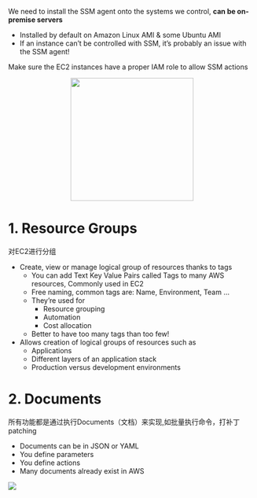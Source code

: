 

We need to install the SSM agent onto the systems we control, **can be on-premise servers**
  - Installed by default on Amazon Linux AMI & some Ubuntu AMI
  - If an instance can’t be controlled with SSM, it’s probably an issue with the SSM agent!
  
Make sure the EC2 instances have a proper IAM role to allow SSM actions

<p align="center">
    <img src="https://i.loli.net/2019/08/19/vrUC1haXf2ZN6dJ.png"  width="250" height="250">
</p>

# 1. Resource Groups
对EC2进行分组
- Create, view or manage logical group of resources thanks to tags
  - You can add Text Key Value Pairs called Tags to many AWS resources, Commonly used in EC2
  - Free naming, common tags are: Name, Environment, Team …
  - They’re used for
    - Resource grouping
    - Automation
    - Cost allocation
  - Better to have too many tags than too few!
- Allows creation of logical groups of resources such as
  - Applications
  - Different layers of an application stack
  - Production versus development environments

# 2. Documents
所有功能都是通过执行Documents（文档）来实现,如批量执行命令，打补丁patching
- Documents can be in JSON or YAML
- You define parameters
- You define actions
- Many documents already exist in AWS

![](https://i.loli.net/2019/08/19/hXqB1J4PeMs5DY9.png)
